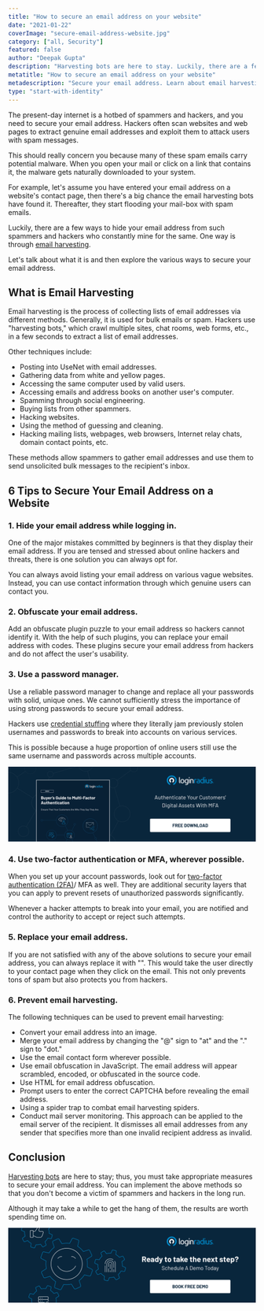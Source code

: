 ```yaml
---
title: "How to secure an email address on your website"
date: "2021-01-22"
coverImage: "secure-email-address-website.jpg"
category: ["all, Security"]
featured: false
author: "Deepak Gupta"
description: "Harvesting bots are here to stay. Luckily, there are a few ways to hide your email address from spammers and hackers who constantly mine for the same. One way is through email harvesting. Let's talk about what it is and then explore the various ways to secure your email address."
metatitle: "How to secure an email address on your website"
metadescription: "Secure your email address. Learn about email harvesting, its techniques and explore the various ways on how to secure your email address on a website."
type: "start-with-identity"
---
```


The present-day internet is a hotbed of spammers and hackers, and you need to secure your email address. Hackers often scan websites and web pages to extract genuine email addresses and exploit them to attack users with spam messages. 

This should really concern you because many of these spam emails carry potential malware. When you open your mail or click on a link that contains it, the malware gets naturally downloaded to your system.

For example, let's assume you have entered your email address on a website's contact page, then there's a big chance the email harvesting bots have found it. Thereafter, they start flooding your mail-box with spam emails. 

Luckily, there are a few ways to hide your email address from such spammers and hackers who constantly mine for the same. One way is through [email harvesting](https://www.loginradius.com/blog/start-with-identity/2020/12/what-to-do-when-email-hacked/).  

Let's talk about what it is and then explore the various ways to secure your email address.


## What is Email Harvesting

Email harvesting is the process of collecting lists of email addresses via different methods. Generally, it is used for bulk emails or spam. Hackers use "harvesting bots," which crawl multiple sites, chat rooms, web forms, etc., in a few seconds to extract a list of email addresses. 

Other techniques include:

*   Posting into UseNet with email addresses.
*   Gathering data from white and yellow pages.
*   Accessing the same computer used by valid users.
*   Accessing emails and address books on another user's computer.
*   Spamming through social engineering. 
*   Buying lists from other spammers.
*   Hacking websites.
*   Using the method of guessing and cleaning.
*   Hacking mailing lists, webpages, web browsers, Internet relay chats, domain contact points, etc. 

These methods allow spammers to gather email addresses and use them to send unsolicited bulk messages to the recipient's inbox. 


## 6 Tips to Secure Your Email Address on a Website


### 1. Hide your email address while logging in.

One of the major mistakes committed by beginners is that they display their email address. If you are tensed and stressed about online hackers and threats, there is one solution you can always opt for. 

You can always avoid listing your email address on various vague websites. Instead, you can use contact information through which genuine users can contact you.


### 2. Obfuscate your email address. 

Add an obfuscate plugin puzzle to your email address so hackers cannot identify it. With the help of such plugins, you can replace your email address with codes. These plugins secure your email address from hackers and do not affect the user's usability.  


### 3. Use a password manager.

Use a reliable password manager to change and replace all your passwords with solid, unique ones. We cannot sufficiently stress the importance of using strong passwords to secure your email address.

Hackers use [credential stuffing](https://www.loginradius.com/blog/start-with-identity/2019/09/prevent-credential-stuffing-attacks/) where they literally jam previously stolen usernames and passwords to break into accounts on various services. 

This is possible because a huge proportion of online users still use the same username and passwords across multiple accounts.

[![buyer-guide-to-multi-factor-authentication-ebook](buyer-guide-to-multi-factor-authentication-ebook.png)](https://www.loginradius.com/resource/buyers-guide-to-multi-factor-authentication/)


### 4. Use two-factor authentication or MFA, wherever possible.

When you set up your account passwords, look out for [two-factor authentication (2FA)](https://www.loginradius.com/blog/start-with-identity/2021/01/how-to-setup-2fa-in-online-accounts/)/ MFA as well. They are additional security layers that you can apply to prevent resets of unauthorized passwords significantly. 

Whenever a hacker attempts to break into your email, you are notified and control the authority to accept or reject such attempts. 


### 5. Replace your email address.

If you are not satisfied with any of the above solutions to secure your email address, you can always replace it with "". This would take the user directly to your contact page when they click on the email. This not only prevents tons of spam but also protects you from hackers. 


### 6. Prevent email harvesting.

The following techniques can be used to prevent email harvesting:

*   Convert your email address into an image. 
*   Merge your email address by changing the "@" sign to "at" and the "." sign to "dot."
*   Use the email contact form wherever possible.
*   Use email obfuscation in JavaScript. The email address will appear scrambled, encoded, or obfuscated in the source code. 
*   Use HTML for email address obfuscation. 
*   Prompt users to enter the correct CAPTCHA before revealing the email address. 
*   Using a spider trap to combat email harvesting spiders.
*   Conduct mail server monitoring. This approach can be applied to the email server of the recipient. It dismisses all email addresses from any sender that specifies more than one invalid recipient address as invalid.


## Conclusion

[Harvesting bots](https://www.loginradius.com/blog/start-with-identity/2020/12/bot-attacks/) are here to stay; thus, you must take appropriate measures to secure your email address. You can implement the above methods so that you don't become a victim of spammers and hackers in the long run. 

Although it may take a while to get the hang of them, the results are worth spending time on. 

[![book-a-demo-loginradius](../assets/book-a-demo-loginradius.png)](https://www.loginradius.com/book-a-demo/)